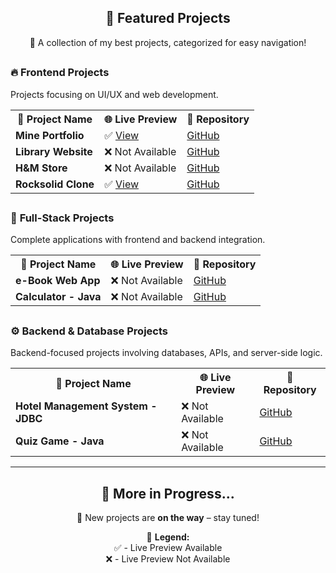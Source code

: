 <div align="center">
  
## 🎯 **Featured Projects**  
🚀 A collection of my best projects, categorized for easy navigation!  
</div>

##
### 🔥 **Frontend Projects**  
Projects focusing on UI/UX and web development.  

<div align="center">

<table>
  <tr>
    <th>🚀 Project Name</th>
    <th>🌐 Live Preview</th>
    <th>📂 Repository</th>
  </tr>
  <tr>
    <td><b>Mine Portfolio</b></td>
    <td>✅ <a href="https://manishpatel.netlify.app/">View</a></td>
    <td><a href="https://github.com/its-maneeshk">GitHub</a></td>
  </tr>
  <tr>
    <td><b>Library Website</b></td>
    <td>❌ Not Available</td>
    <td><a href="https://github.com/its-maneeshk/library-Website.git">GitHub</a></td>
  </tr>
  <tr>
    <td><b>H&M Store</b></td>
    <td>❌ Not Available</td>
    <td><a href="https://github.com/its-maneeshk/HTML-CSS-Django-projects/tree/1af8f5055f95212081fc352667d584533f7ebe3d/H%26M-Store">GitHub</a></td>
  </tr>
  <tr>
    <td><b>Rocksolid Clone</b></td>
    <td>✅ <a href="https://its-maneeshk.github.io/Rocksolid---a-clone-website-project/">View</a></td>
    <td><a href="https://github.com/its-maneeshk">GitHub</a></td>
  </tr>
</table>  

</div>  

##
### 🎯 **Full-Stack Projects**  
Complete applications with frontend and backend integration.  

<div align="center">

<table>
  <tr>
    <th>🚀 Project Name</th>
    <th>🌐 Live Preview</th>
    <th>📂 Repository</th>
  </tr>
  <tr>
    <td><b>e-Book Web App</b></td>
    <td>❌ Not Available</td>
    <td><a href="https://github.com/its-maneeshk/e-Book.git">GitHub</a></td>
  </tr>
  <tr>
    <td><b>Calculator - Java</b></td>
    <td>❌ Not Available</td>
    <td><a href="https://github.com/its-maneeshk/CalculatorUsing-Java.git">GitHub</a></td>
  </tr>
</table>  

</div>  

##
### ⚙️ **Backend & Database Projects**  
Backend-focused projects involving databases, APIs, and server-side logic.  

<div align="center">

<table>
  <tr>
    <th>🚀 Project Name</th>
    <th>🌐 Live Preview</th>
    <th>📂 Repository</th>
  </tr>
  <tr>
    <td><b>Hotel Management System - JDBC</b></td>
    <td>❌ Not Available</td>
    <td><a href="https://github.com/its-maneeshk/HotelManagementSystemUsingJDBC.git">GitHub</a></td>
  </tr>
  <tr>
    <td><b>Quiz Game - Java</b></td>
    <td>❌ Not Available</td>
    <td><a href="https://github.com/its-maneeshk/Java.git">GitHub</a></td>
  </tr>
</table>  

</div>  


---


<div align="center">

## 🚧 **More in Progress...**  
🚀 New projects are **on the way** – stay tuned!  

📌 **Legend:**  
✅ - Live Preview Available  
❌ - Live Preview Not Available  

</div>  
